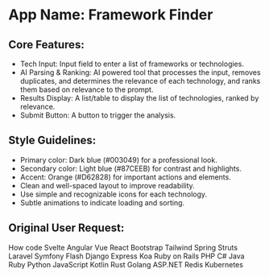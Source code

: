 # **App Name**: Framework Finder

## Core Features:

- Tech Input: Input field to enter a list of frameworks or technologies.
- AI Parsing & Ranking: AI powered tool that processes the input, removes duplicates, and determines the relevance of each technology, and ranks them based on relevance to the prompt.
- Results Display: A list/table to display the list of technologies, ranked by relevance.
- Submit Button: A button to trigger the analysis.

## Style Guidelines:

- Primary color: Dark blue (#003049) for a professional look.
- Secondary color: Light blue (#87CEEB) for contrast and highlights.
- Accent: Orange (#D62828) for important actions and elements.
- Clean and well-spaced layout to improve readability.
- Use simple and recognizable icons for each technology.
- Subtle animations to indicate loading and sorting.

## Original User Request:
How code Svelte Angular Vue React Bootstrap Tailwind Spring Struts
Laravel Symfony Flash Django Express Koa Ruby on Rails PHP C# Java Ruby Python JavaScript Kotlin Rust Golang ASP.NET Redis Kubernetes
  